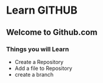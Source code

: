 # Learn GITHUB
## Welcome to Github.com

### Things you will Learn
- Create a Repository
- Add a file to Repository
- create a branch
